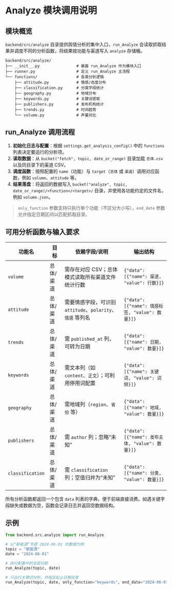 # Analyze 模块调用说明

## 模块概览
`backend/src/analyze` 目录提供舆情分析的集中入口，`run_Analyze` 会读取抓取结果并调度不同的分析函数，将结果按功能与渠道写入 `analyze` 存储桶。

```
backend/src/analyze/
├── __init__.py                # 暴露 run_Analyze 作为模块入口
├── runner.py                  # 定义 run_Analyze 主流程
└── functions/                 # 各类分析逻辑
    ├── attitude.py            # 情感/态度分布
    ├── classification.py      # 分类字段统计
    ├── geography.py           # 地域分布
    ├── keywords.py            # 关键词提取
    ├── publishers.py          # 发布机构统计
    ├── trends.py              # 时间趋势
    └── volume.py              # 声量对比
```

## run_Analyze 调用流程
1. **初始化日志与配置**：根据 `settings.get_analysis_config()` 中的 `functions` 列表决定要运行的分析项。
2. **读取数据**：从 `bucket("fetch", topic, date_or_range)` 目录加载 `总体.csv` 以及同目录下的渠道 CSV。
3. **调度函数**：按照配置的 `name`（功能）与 `target`（`总体` 或 `渠道`）调用对应函数，例如 `volume`、`attitude` 等。
4. **结果落盘**：将返回的数据写入 `bucket("analyze", topic, date_or_range)/<function>/<target>/` 目录，并使用各功能约定的文件名，例如 `volume.json`。

> `only_function` 参数支持只执行单个功能（不区分大小写），`end_date` 参数允许指定日期区间以匹配抓取目录。

## 可用分析函数与输入要求
| 功能名 | 目标 | 依赖字段/说明 | 输出结构 |
| --- | --- | --- | --- |
| `volume` | 总体/渠道 | 需存在对应 CSV；总体模式读取所有渠道文件统计行数 | `{"data": [{"name": 渠道, "value": 行数}]}` |
| `attitude` | 总体/渠道 | 需要情感字段，可识别 `attitude`、`polarity`、`情感` 等列名 | `{"data": [{"name": 情感标签, "value": 数量}]}` |
| `trends` | 总体/渠道 | 需 `published_at` 列，可转为日期 | `{"data": [{"name": 日期, "value": 数量}]}` |
| `keywords` | 总体/渠道 | 需文本列（如 `content`、`正文`）；可利用停用词配置 | `{"data": [{"name": 关键词, "value": 词频}]}` |
| `geography` | 总体/渠道 | 需地域列（`region`、`省份` 等） | `{"data": [{"name": 地域, "value": 数量}]}` |
| `publishers` | 总体/渠道 | 需 `author` 列；忽略“未知” | `{"data": [{"name": 发布主体, "value": 数量}]}` |
| `classification` | 总体/渠道 | 需 `classification` 列；空值归并为“未知” | `{"data": [{"name": 分类, "value": 数量}]}` |

所有分析函数都返回一个包含 `data` 列表的字典，便于前端直接消费。如遇关键字段缺失或数据为空，函数会记录日志并返回空数据结构。

## 示例
```python
from backend.src.analyze import run_Analyze

# 以“新能源”专题 2024-06-01 的数据为例
topic = "新能源"
date = "2024-06-01"

# 执行配置中的全部功能
run_Analyze(topic, date)

# 只运行关键词分析，并指定起止日期目录
run_Analyze(topic, date, only_function="keywords", end_date="2024-06-07")
```
